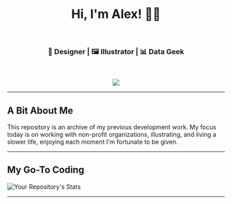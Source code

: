 
<h1 align="center"> Hi, I'm Alex! 👨‍💻 </h1>    

<h3 align="center">  🎨 Designer | 🖼️ Illustrator | 📊 Data Geek</h3> <br>

<p align="center">
  <a href="https://skillicons.dev">
    <img src="https://skillicons.dev/icons?i=python,mysql,php,laravel,figma,ps,ai,ae&perline=4" />
  </a>
</p>


---------------------------------------------------------------------------------------------------------------------------------------------------------------------------------
## A Bit About Me

This repository is an archive of my previous development work. My focus today is on working with non-profit organizations, illustrating, and living a slower life, enjoying each moment I'm fortunate to be given.

---------------------------------------------------------------------------------------------------------------------------------------------------------------------------------

## My Go-To Coding
![Your Repository's Stats](https://github-readme-stats.vercel.app/api/top-langs/?username=acorvin&theme=blue-green)

---------------------------------------------------------------------------------------------------------------------------------------------------------------------------------
